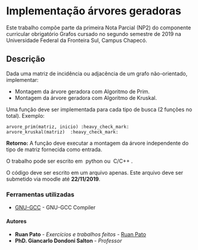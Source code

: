 # Implementação árvores geradoras #

Este trabalho compõe parte da primeira Nota Parcial (NP2) do componente curricular obrigatório Grafos cursado no segundo semestre de 2019 na Universidade Federal da Fronteira Sul, Campus Chapecó.

## Descrição ##

Dada uma matriz de incidência ou adjacência de um grafo não-orientado, implementar:    

- Montagem da árvore geradora com Algoritmo de Prim.
- Montagem da árvore geradora com Algoritmo de Kruskal.  

Uma função deve ser implementada para cada tipo de busca (2 funções no total). Exemplo:  
  
    arvore_prim(matriz, inicio) :heavy_check_mark:  
    arvore_kruskal(matriz)  :heavy_check_mark:  
  
**Retorno:** A função deve executar a montagem da árvore independente do tipo de matriz fornecida como entrada.  

O trabalho pode ser escrito em ​ python​ ou ​ C/C++​ .  

O código deve ser escrito em um arquivo apenas. Este arquivo deve ser submetido via
moodle até ​**22/11/2019​**.  
### Ferramentas utilizadas ###

* [GNU-GCC](https://gcc.gnu.org/) - GNU-GCC Compiler

#### Autores ####

* **Ruan Pato** - *Exercícios e trabalhos feitos* - [Ruan Pato](https://github.com/ruanpato)
* **PhD. Giancarlo Dondoni Salton** - *Professor*
